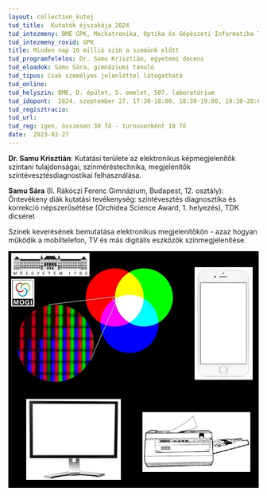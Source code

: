 ```yaml
---
layout: collection_kutej
tud_title:  Kutatók éjszakája 2024
tud_intezmeny: BME GPK, Mechatronika, Optika és Gépészeti Informatika Tanszék
tud_intezmeny_rovid: GPK
title: Minden nap 16 millió szín a szemünk előtt
tud_programfelelos: Dr. Samu Krisztián, egyetemi docens
tud_eloadok: Samu Sára, gimnáziumi tanuló
tud_tipus: Csak személyes jelenléttel látogatható
tud_online: 
tud_helyszin: BME, D. épület, 5. emelet, 507. laboratórium 
tud_idopont:  2024. szeptember 27. 17:30-18:00, 18:30-19:00, 19:30-20:00 
tud_regisztracio: 
tud_url: 
tud_reg: igen, összesen 30 fő - turnusonként 10 fő
date:  2023-03-27
---
```


**Dr. Samu Krisztián**: Kutatási területe az elektronikus képmegjelenítők színtani tulajdonságai, színméréstechnika, megjelenítők színtévesztésdiagnostikai felhasználása.

**Samu Sára** (II. Rákóczi Ferenc Gimnázium, Budapest, 12. osztály):
Öntevékeny diák kutatási tevékenység: színtévesztés diagnosztika és korrekció népszerűsétése (Orchidea Science Award, 1. helyezés), TDK dicséret


Színek keverésének bemutatása elektronikus megjelenítőkön - azaz hogyan működik a mobiltelefon, TV és más digitális eszközök színmegjelenítése. 


![Mindennap 16 millió szín a szemünk előtt](../2024/images/minden-nap-16-millio-szin-a-szemunk-elott.jpg)
